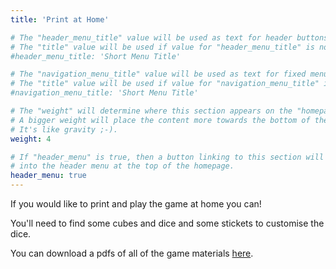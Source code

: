```yaml
---
title: 'Print at Home'

# The "header_menu_title" value will be used as text for header buttons.
# The "title" value will be used if value for "header_menu_title" is not provided.
#header_menu_title: 'Short Menu Title'

# The "navigation_menu_title" value will be used as text for fixed menu items.
# The "title" value will be used if value for "navigation_menu_title" is not provided.
#navigation_menu_title: 'Short Menu Title'

# The "weight" will determine where this section appears on the "homepage".
# A bigger weight will place the content more towards the bottom of the page.
# It's like gravity ;-).
weight: 4

# If "header_menu" is true, then a button linking to this section will be placed
# into the header menu at the top of the homepage.
header_menu: true
---
```


If you would like to print and play the game at home you can!

You'll need to find some cubes and dice and some stickets to customise the dice.

You can download a pdfs of all of the game materials [here](https://drive.google.com/drive/folders/1-e6cflQpfSyT44m1Fbci9uKY3zCGWKIz?usp=sharing).
